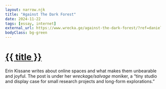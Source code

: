 ```yaml
---
layout: narrow.njk
title: "Against The Dark Forest"
date: 2024-11-22
tags: [essay, internet]
external_url: https://www.wrecka.ge/against-the-dark-forest/?ref=daniel.pizza
bodyClass: bg-green
---
```


<h1><a href="{{ external_url }}">{{ title }}</a></h1>

Erin Kissane writes about online spaces and what makes them unbearable and joyful. The post is under her _wreckage/salvage_ moniker, a “tiny studio and display case for small research projects and long-form explorations.”
